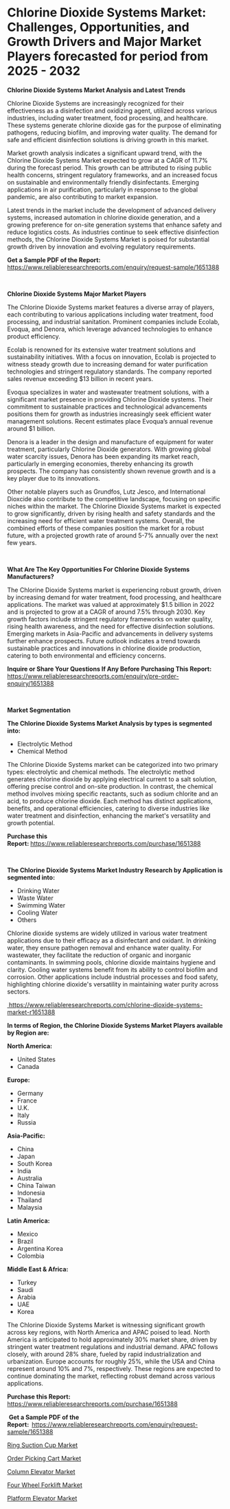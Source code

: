 <p><h1>Chlorine Dioxide Systems Market: Challenges, Opportunities, and Growth Drivers and Major Market Players forecasted for period from 2025 - 2032</h1></p><p><strong>Chlorine Dioxide Systems Market Analysis and Latest Trends</strong></p>
<p><p>Chlorine Dioxide Systems are increasingly recognized for their effectiveness as a disinfection and oxidizing agent, utilized across various industries, including water treatment, food processing, and healthcare. These systems generate chlorine dioxide gas for the purpose of eliminating pathogens, reducing biofilm, and improving water quality. The demand for safe and efficient disinfection solutions is driving growth in this market.</p><p>Market growth analysis indicates a significant upward trend, with the Chlorine Dioxide Systems Market expected to grow at a CAGR of 11.7% during the forecast period. This growth can be attributed to rising public health concerns, stringent regulatory frameworks, and an increased focus on sustainable and environmentally friendly disinfectants. Emerging applications in air purification, particularly in response to the global pandemic, are also contributing to market expansion.</p><p>Latest trends in the market include the development of advanced delivery systems, increased automation in chlorine dioxide generation, and a growing preference for on-site generation systems that enhance safety and reduce logistics costs. As industries continue to seek effective disinfection methods, the Chlorine Dioxide Systems Market is poised for substantial growth driven by innovation and evolving regulatory requirements.</p></p>
<p><strong>Get a Sample PDF of the Report:&nbsp;</strong> <a href="https://www.reliableresearchreports.com/enquiry/request-sample/1651388?utm_campaign=31&utm_medium=2&utm_source=Github&utm_content=ia&utm_term=08042025&utm_id=chlorine-dioxide-systems">https://www.reliableresearchreports.com/enquiry/request-sample/1651388</a></p>
<p>&nbsp;</p>
<p><strong>Chlorine Dioxide Systems Major Market Players</strong></p>
<p><p>The Chlorine Dioxide Systems market features a diverse array of players, each contributing to various applications including water treatment, food processing, and industrial sanitation. Prominent companies include Ecolab, Evoqua, and Denora, which leverage advanced technologies to enhance product efficiency.</p><p>Ecolab is renowned for its extensive water treatment solutions and sustainability initiatives. With a focus on innovation, Ecolab is projected to witness steady growth due to increasing demand for water purification technologies and stringent regulatory standards. The company reported sales revenue exceeding $13 billion in recent years.</p><p>Evoqua specializes in water and wastewater treatment solutions, with a significant market presence in providing Chlorine Dioxide systems. Their commitment to sustainable practices and technological advancements positions them for growth as industries increasingly seek efficient water management solutions. Recent estimates place Evoqua’s annual revenue around $1 billion.</p><p>Denora is a leader in the design and manufacture of equipment for water treatment, particularly Chlorine Dioxide generators. With growing global water scarcity issues, Denora has been expanding its market reach, particularly in emerging economies, thereby enhancing its growth prospects. The company has consistently shown revenue growth and is a key player due to its innovations.</p><p>Other notable players such as Grundfos, Lutz Jesco, and International Dioxcide also contribute to the competitive landscape, focusing on specific niches within the market. The Chlorine Dioxide Systems market is expected to grow significantly, driven by rising health and safety standards and the increasing need for efficient water treatment systems. Overall, the combined efforts of these companies position the market for a robust future, with a projected growth rate of around 5-7% annually over the next few years.</p></p>
<p>&nbsp;</p>
<p><strong>What Are The Key Opportunities For Chlorine Dioxide Systems Manufacturers?</strong></p>
<p><p>The Chlorine Dioxide Systems market is experiencing robust growth, driven by increasing demand for water treatment, food processing, and healthcare applications. The market was valued at approximately $1.5 billion in 2022 and is projected to grow at a CAGR of around 7.5% through 2030. Key growth factors include stringent regulatory frameworks on water quality, rising health awareness, and the need for effective disinfection solutions. Emerging markets in Asia-Pacific and advancements in delivery systems further enhance prospects. Future outlook indicates a trend towards sustainable practices and innovations in chlorine dioxide production, catering to both environmental and efficiency concerns.</p></p>
<p><strong>Inquire or Share Your Questions If Any Before Purchasing This Report:</strong> <a href="https://www.reliableresearchreports.com/enquiry/pre-order-enquiry/1651388?utm_campaign=31&utm_medium=2&utm_source=Github&utm_content=ia&utm_term=08042025&utm_id=chlorine-dioxide-systems">https://www.reliableresearchreports.com/enquiry/pre-order-enquiry/1651388</a></p>
<p>&nbsp;</p>
<p><strong>Market Segmentation</strong></p>
<p><strong>The Chlorine Dioxide Systems Market Analysis by types is segmented into:</strong></p>
<p><ul><li>Electrolytic Method</li><li>Chemical Method</li></ul></p>
<p><p>The Chlorine Dioxide Systems market can be categorized into two primary types: electrolytic and chemical methods. The electrolytic method generates chlorine dioxide by applying electrical current to a salt solution, offering precise control and on-site production. In contrast, the chemical method involves mixing specific reactants, such as sodium chlorite and an acid, to produce chlorine dioxide. Each method has distinct applications, benefits, and operational efficiencies, catering to diverse industries like water treatment and disinfection, enhancing the market's versatility and growth potential.</p></p>
<p><strong>Purchase this Report:&nbsp;</strong><a href="https://www.reliableresearchreports.com/purchase/1651388?utm_campaign=31&utm_medium=2&utm_source=Github&utm_content=ia&utm_term=08042025&utm_id=chlorine-dioxide-systems">https://www.reliableresearchreports.com/purchase/1651388</a></p>
<p>&nbsp;</p>
<p><strong>The Chlorine Dioxide Systems Market Industry Research by Application is segmented into:</strong></p>
<p><ul><li>Drinking Water</li><li>Waste Water</li><li>Swimming Water</li><li>Cooling Water</li><li>Others</li></ul></p>
<p><p>Chlorine dioxide systems are widely utilized in various water treatment applications due to their efficacy as a disinfectant and oxidant. In drinking water, they ensure pathogen removal and enhance water quality. For wastewater, they facilitate the reduction of organic and inorganic contaminants. In swimming pools, chlorine dioxide maintains hygiene and clarity. Cooling water systems benefit from its ability to control biofilm and corrosion. Other applications include industrial processes and food safety, highlighting chlorine dioxide's versatility in maintaining water purity across sectors.</p></p>
<p><a href="https://www.reliableresearchreports.com/chlorine-dioxide-systems-market-r1651388?utm_campaign=31&utm_medium=2&utm_source=Github&utm_content=ia&utm_term=08042025&utm_id=chlorine-dioxide-systems">&nbsp;https://www.reliableresearchreports.com/chlorine-dioxide-systems-market-r1651388</a></p>
<p><strong>In terms of Region, the Chlorine Dioxide Systems Market Players available by Region are:</strong></p>
<p>
    <p> <strong> North America: </strong>
        <ul>
            <li>United States</li>
            <li>Canada</li>
        </ul>
        </p> 
    <p> <strong> Europe: </strong>
        <ul>
            <li>Germany</li>
            <li>France</li>
            <li>U.K.</li>
            <li>Italy</li>
            <li>Russia</li>
        </ul>
        </p> 
    <p> <strong> Asia-Pacific: </strong>
        <ul>
            <li>China</li>
            <li>Japan</li>
            <li>South Korea</li>
            <li>India</li>
            <li>Australia</li>
            <li>China Taiwan</li>
            <li>Indonesia</li>
            <li>Thailand</li>
            <li>Malaysia</li>
        </ul>
        </p> 
    <p> <strong> Latin America: </strong>
        <ul>
            <li>Mexico</li>
            <li>Brazil</li>
            <li>Argentina Korea</li>
            <li>Colombia</li>
        </ul>
        </p> 
    <p> <strong> Middle East & Africa: </strong>
        <ul>
            <li>Turkey</li>
            <li>Saudi</li>
            <li>Arabia</li>
            <li>UAE</li>
            <li>Korea</li>
        </ul>
    </p>
    </p>
<p><p>The Chlorine Dioxide Systems Market is witnessing significant growth across key regions, with North America and APAC poised to lead. North America is anticipated to hold approximately 30% market share, driven by stringent water treatment regulations and industrial demand. APAC follows closely, with around 28% share, fueled by rapid industrialization and urbanization. Europe accounts for roughly 25%, while the USA and China represent around 10% and 7%, respectively. These regions are expected to continue dominating the market, reflecting robust demand across various applications.</p></p>
<p><strong>Purchase this Report: </strong><a href="https://www.reliableresearchreports.com/purchase/1651388?utm_campaign=31&utm_medium=2&utm_source=Github&utm_content=ia&utm_term=08042025&utm_id=chlorine-dioxide-systems">https://www.reliableresearchreports.com/purchase/1651388</a></p>
<p>&nbsp;<strong>Get a Sample PDF of the Report:&nbsp;&nbsp;</strong><a href="https://www.reliableresearchreports.com/enquiry/request-sample/1651388?utm_campaign=31&utm_medium=2&utm_source=Github&utm_content=ia&utm_term=08042025&utm_id=chlorine-dioxide-systems">https://www.reliableresearchreports.com/enquiry/request-sample/1651388</a></p>
<p><strong></strong></p>
<p><p><a href="https://github.com/boccalyver5k/Market-Research-Report-List-1/blob/main/ring-suction-cup-market.md?utm_campaign=31&utm_medium=2&utm_source=Github&utm_content=ia&utm_term=08042025&utm_id=chlorine-dioxide-systems">Ring Suction Cup Market</a></p><p><a href="https://github.com/saeiddaemo/Market-Research-Report-List-1/blob/main/order-picking-cart-market.md?utm_campaign=31&utm_medium=2&utm_source=Github&utm_content=ia&utm_term=08042025&utm_id=chlorine-dioxide-systems">Order Picking Cart Market</a></p><p><a href="https://github.com/shopovdjondo/Market-Research-Report-List-1/blob/main/column-elevator-market.md?utm_campaign=31&utm_medium=2&utm_source=Github&utm_content=ia&utm_term=08042025&utm_id=chlorine-dioxide-systems">Column Elevator Market</a></p><p><a href="https://github.com/supicweg/Market-Research-Report-List-1/blob/main/four-wheel-forklift-market.md?utm_campaign=31&utm_medium=2&utm_source=Github&utm_content=ia&utm_term=08042025&utm_id=chlorine-dioxide-systems">Four Wheel Forklift Market</a></p><p><a href="https://github.com/plawragarile/Market-Research-Report-List-1/blob/main/platform-elevator-market.md?utm_campaign=31&utm_medium=2&utm_source=Github&utm_content=ia&utm_term=08042025&utm_id=chlorine-dioxide-systems">Platform Elevator Market</a></p></p>